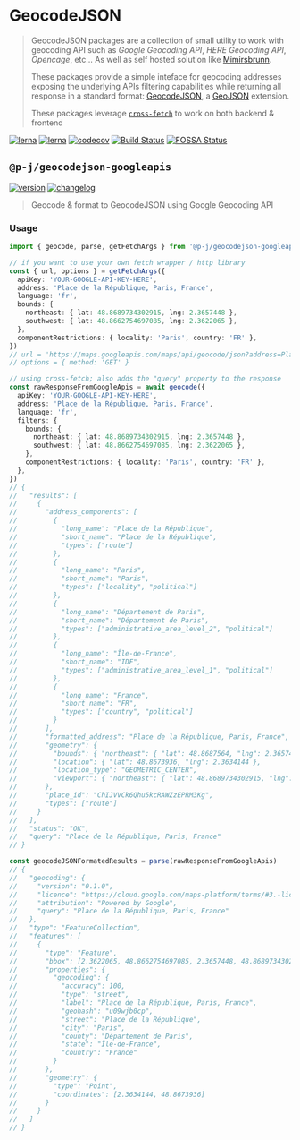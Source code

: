 # GeocodeJSON

> GeocodeJSON packages are a collection of small utility to work with geocoding API such as _Google Geocoding API_, _HERE Geocoding API_, _Opencage_, etc... As well as self hosted solution like [Mimirsbrunn](https://github.com/CanalTP/mimirsbrunn).
>
> These packages provide a simple inteface for geocoding addresses exposing the underlying APIs filtering capabilities while returning all response in a standard format: [GeocodeJSON](https://github.com/geocoders/geocodejson-spec/tree/master/draft),
> a [GeoJSON](https://tools.ietf.org/html/rfc7946) extension.
>
> These packages leverage [`cross-fetch`](https://github.com/lquixada/cross-fetch) to work on both backend & frontend

[![lerna](https://img.shields.io/badge/build%20with-lerna-cc00ff?style=flat-square)](https://lerna.js.org/)
[![lerna](https://img.shields.io/badge/released%20with-changeset-blue?style=flat-square)](https://github.com/atlassian/changesets/)
[![codecov](https://img.shields.io/codecov/c/github/p-j/geocodejson?style=flat-square)](https://codecov.io/gh/p-j/geocodejson)
[![Build Status](https://img.shields.io/github/actions/workflow/status/p-j/geocodejson/build.yml?branch=main&style=flat-square)](https://github.com/p-j/geocodejson/actions?query=workflow%3ABuild)
[![FOSSA Status](https://app.fossa.com/api/projects/git%2Bgithub.com%2Fp-j%2Fgeocodejson.svg?type=shield)](https://app.fossa.com/projects/git%2Bgithub.com%2Fp-j%2Fgeocodejson?ref=badge_shield)

## `@p-j/geocodejson-googleapis`

[![version](https://img.shields.io/npm/v/@p-j/geocodejson-googleapis?style=flat-square)](https://npmjs.com/package/@p-j/geocodejson-googleapis) [![changelog](https://img.shields.io/badge/changelog-%2B-lightgrey?style=flat-square)](https://changelogs.xyz/@p-j/geocodejson-googleapis)

> Geocode & format to GeocodeJSON using Google Geocoding API

### Usage

```ts
import { geocode, parse, getFetchArgs } from '@p-j/geocodejson-googleapis'

// if you want to use your own fetch wrapper / http library
const { url, options } = getFetchArgs({
  apiKey: 'YOUR-GOOGLE-API-KEY-HERE',
  address: 'Place de la République, Paris, France',
  language: 'fr',
  bounds: {
    northeast: { lat: 48.8689734302915, lng: 2.3657448 },
    southwest: { lat: 48.8662754697085, lng: 2.3622065 },
  },
  componentRestrictions: { locality: 'Paris', country: 'FR' },
})
// url = 'https://maps.googleapis.com/maps/api/geocode/json?address=Place+de+la+R%C3%A9publique%2C+Paris%2C+France&bounds=48.8689734302915%2C2.3657448%7C48.8662754697085%2C2.3622065&components=locality%3AParis%7Ccountry%3AFR&key=YOUR-GOOGLE-API-KEY-HERE&language=fr'
// options = { method: 'GET' }

// using cross-fetch; also adds the "query" property to the response
const rawResponseFromGoogleApis = await geocode({
  apiKey: 'YOUR-GOOGLE-API-KEY-HERE',
  address: 'Place de la République, Paris, France',
  language: 'fr',
  filters: {
    bounds: {
      northeast: { lat: 48.8689734302915, lng: 2.3657448 },
      southwest: { lat: 48.8662754697085, lng: 2.3622065 },
    },
    componentRestrictions: { locality: 'Paris', country: 'FR' },
  },
})
// {
//   "results": [
//     {
//       "address_components": [
//         {
//           "long_name": "Place de la République",
//           "short_name": "Place de la République",
//           "types": ["route"]
//         },
//         {
//           "long_name": "Paris",
//           "short_name": "Paris",
//           "types": ["locality", "political"]
//         },
//         {
//           "long_name": "Département de Paris",
//           "short_name": "Département de Paris",
//           "types": ["administrative_area_level_2", "political"]
//         },
//         {
//           "long_name": "Île-de-France",
//           "short_name": "IDF",
//           "types": ["administrative_area_level_1", "political"]
//         },
//         {
//           "long_name": "France",
//           "short_name": "FR",
//           "types": ["country", "political"]
//         }
//       ],
//       "formatted_address": "Place de la République, Paris, France",
//       "geometry": {
//         "bounds": { "northeast": { "lat": 48.8687564, "lng": 2.3657448 }, "southwest": { "lat": 48.8664925, "lng": 2.3622065 } },
//         "location": { "lat": 48.8673936, "lng": 2.3634144 },
//         "location_type": "GEOMETRIC_CENTER",
//         "viewport": { "northeast": { "lat": 48.8689734302915, "lng": 2.3657448 }, "southwest": { "lat": 48.8662754697085, "lng": 2.3622065 } }
//       },
//       "place_id": "ChIJVVCk6Qhu5kcRAWZzEPRM3Kg",
//       "types": ["route"]
//     }
//   ],
//   "status": "OK",
//   "query": "Place de la République, Paris, France"
// }

const geocodeJSONFormatedResults = parse(rawResponseFromGoogleApis)
// {
//   "geocoding": {
//     "version": "0.1.0",
//     "licence": "https://cloud.google.com/maps-platform/terms/#3.-license.",
//     "attribution": "Powered by Google",
//     "query": "Place de la République, Paris, France"
//   },
//   "type": "FeatureCollection",
//   "features": [
//     {
//       "type": "Feature",
//       "bbox": [2.3622065, 48.8662754697085, 2.3657448, 48.8689734302915],
//       "properties": {
//         "geocoding": {
//           "accuracy": 100,
//           "type": "street",
//           "label": "Place de la République, Paris, France",
//           "geohash": "u09wjb0cp",
//           "street": "Place de la République",
//           "city": "Paris",
//           "county": "Département de Paris",
//           "state": "Île-de-France",
//           "country": "France"
//         }
//       },
//       "geometry": {
//         "type": "Point",
//         "coordinates": [2.3634144, 48.8673936]
//       }
//     }
//   ]
// }
```
